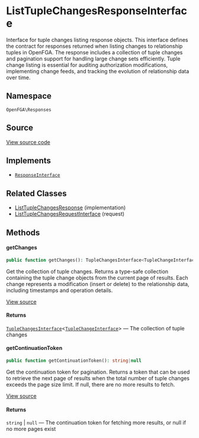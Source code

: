 # ListTupleChangesResponseInterface

Interface for tuple changes listing response objects. This interface defines the contract for responses returned when listing changes to relationship tuples in OpenFGA. The response includes a collection of tuple changes and pagination support for handling large change sets efficiently. Tuple change listing is essential for auditing authorization modifications, implementing change feeds, and tracking the evolution of relationship data over time.

## Namespace

`OpenFGA\Responses`

## Source

[View source code](https://github.com/evansims/openfga-php/blob/main/src/Responses/ListTupleChangesResponseInterface.php)

## Implements

* [`ResponseInterface`](ResponseInterface.md)

## Related Classes

* [ListTupleChangesResponse](Responses/ListTupleChangesResponse.md) (implementation)
* [ListTupleChangesRequestInterface](Requests/ListTupleChangesRequestInterface.md) (request)

## Methods

#### getChanges

```php
public function getChanges(): TupleChangesInterface<TupleChangeInterface>

```

Get the collection of tuple changes. Returns a type-safe collection containing the tuple change objects from the current page of results. Each change represents a modification (insert or delete) to the relationship data, including timestamps and operation details.

[View source](https://github.com/evansims/openfga-php/blob/main/src/Responses/ListTupleChangesResponseInterface.php#L46)

#### Returns

[`TupleChangesInterface`](Models/Collections/TupleChangesInterface.md)&lt;[`TupleChangeInterface`](Models/TupleChangeInterface.md)&gt; — The collection of tuple changes

#### getContinuationToken

```php
public function getContinuationToken(): string|null

```

Get the continuation token for pagination. Returns a token that can be used to retrieve the next page of results when the total number of tuple changes exceeds the page size limit. If null, there are no more results to fetch.

[View source](https://github.com/evansims/openfga-php/blob/main/src/Responses/ListTupleChangesResponseInterface.php#L57)

#### Returns

`string` &#124; `null` — The continuation token for fetching more results, or null if no more pages exist
